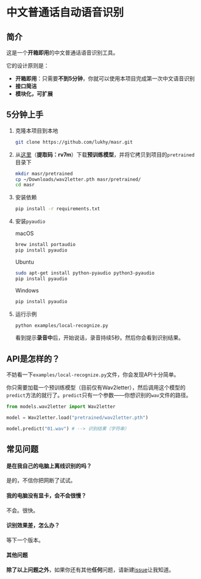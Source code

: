# 中文普通话自动语音识别

## 简介

这是一个**开箱即用**的中文普通话语音识别工具。

它的设计原则是：

* **开箱即用**：只需要**不到5分钟**，你就可以使用本项目完成第一次中文语音识别
* **接口简洁**
* **模块化，可扩展**

## 5分钟上手

1. 克隆本项目到本地

   ```sh
   git clone https://github.com/lukhy/masr.git
   ```

2. 从[这里](https://pan.baidu.com/s/15Up5wxQ6zeitsrqbpovImg)（**提取码：rv7m**）下载**预训练模型**，并将它拷贝到项目的`pretrained`目录下

   ```sh
   mkdir masr/pretrained
   cp ~/Downloads/wav2letter.pth masr/pretrained/
   cd masr
   ```

3. 安装依赖

   ```sh
   pip install -r requirements.txt
   ```

4. 安装`pyaudio`

   macOS

   ```sh
   brew install portaudio
   pip install pyaudio
   ```

   Ubuntu

   ```sh
   sudo apt-get install python-pyaudio python3-pyaudio
   pip install pyaudio
   ```

   Windows

   ```sh
   pip install pyaudio
   ```

5. 运行示例

   ```sh
   python examples/local-recognize.py
   ```

   看到提示**录音中**后，开始说话，录音持续5秒。然后你会看到识别结果。

## API是怎样的？

不妨看一下`examples/local-recognize.py`文件，你会发现API十分简单。

你只需要加载一个预训练模型（目前仅有Wav2letter），然后调用这个模型的`predict`方法的就行了。`predict`只有一个参数——你想识别的`wav`文件的路径。

```python
from models.wav2letter import Wav2letter

model = Wav2letter.load("pretrained/wav2letter.pth")

model.predict("01.wav") # --> 识别结果（字符串）
```

## 常见问题

#### 是在我自己的电脑上离线识别的吗？

是的，不信你把网断了试试。

#### 我的电脑没有显卡，会不会很慢？

不会。很快。

#### 识别效果差，怎么办？

等下一个版本。

#### 其他问题

**除了以上问题之外**，如果你还有其他**任何**问题，请新建[issue](https://github.com/lukhy/masr/issues/new)让我知道。

